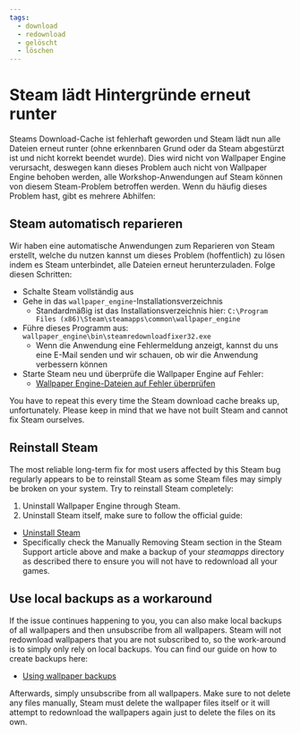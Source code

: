 ```yaml
---
tags:
  - download
  - redownload
  - gelöscht
  - löschen
---
```


# Steam lädt Hintergründe erneut runter

Steams Download-Cache ist fehlerhaft geworden und Steam lädt nun alle Dateien erneut runter (ohne erkennbaren Grund oder da Steam abgestürzt ist und nicht korrekt beendet wurde). Dies wird nicht von Wallpaper Engine verursacht, deswegen kann dieses Problem auch nicht von Wallpaper Engine behoben werden, alle Workshop-Anwendungen auf Steam können von diesem Steam-Problem betroffen werden. Wenn du häufig dieses Problem hast, gibt es mehrere Abhilfen:

## Steam automatisch reparieren
Wir haben eine automatische Anwendungen zum Reparieren von Steam erstellt, welche du nutzen kannst um dieses Problem (hoffentlich) zu lösen indem es Steam unterbindet, alle Dateien erneut herunterzuladen. Folge diesen Schritten:
* Schalte Steam vollständig aus
* Gehe in das `wallpaper_engine`-Installationsverzeichnis
  * Standardmäßig ist das Installationsverzeichnis hier: `C:\Program Files (x86)\Steam\steamapps\common\wallpaper_engine`
* Führe dieses Programm aus: `wallpaper_engine\bin\steamredownloadfixer32.exe`
  * Wenn die Anwendung eine Fehlermeldung anzeigt, kannst du uns eine E-Mail senden und wir schauen, ob wir die Anwendung verbessern können
* Starte Steam neu und überprüfe die Wallpaper Engine auf Fehler:
  * [Wallpaper Engine-Dateien auf Fehler überprüfen](https://support.steampowered.com/kb_article.php?ref=2037-QEUH-3335)

You have to repeat this every time the Steam download cache breaks up, unfortunately. Please keep in mind that we have not built Steam and cannot fix Steam ourselves.

## Reinstall Steam

The most reliable long-term fix for most users affected by this Steam bug regularly appears to be to reinstall Steam as some Steam files may simply be broken on your system. Try to reinstall Steam completely:

1. Uninstall Wallpaper Engine through Steam.
2. Uninstall Steam itself, make sure to follow the official guide:
  * [Uninstall Steam](https://support.steampowered.com/kb_article.php?ref=9609-OBMP-2526)
  * Specifically check the Manually Removing Steam section in the Steam Support article above and make a backup of your *steamapps* directory as described there to ensure you will not have to redownload all your games.

## Use local backups as a workaround

If the issue continues happening to you, you can also make local backups of all wallpapers and then unsubscribe from all wallpapers. Steam will not redownload wallpapers that you are not subscribed to, so the work-around is to simply only rely on local backups. You can find our guide on how to create backups here:

* [Using wallpaper backups](/steam/backup)

Afterwards, simply unsubscribe from all wallpapers. Make sure to not delete any files manually, Steam must delete the wallpaper files itself or it will attempt to redownload the wallpapers again just to delete the files on its own.